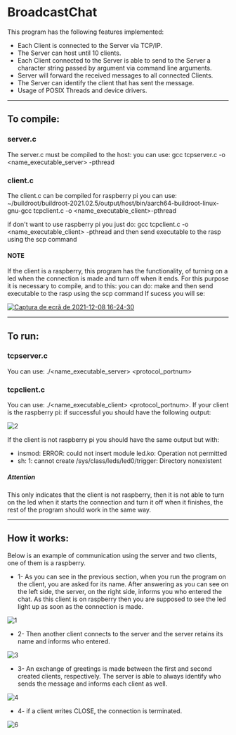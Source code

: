 # BroadcastChat


This program has the following features implemented:

- Each Client is connected to the Server via TCP/IP.
- The Server can host until 10 clients.
- Each Client connected to the Server is able to send to the Server a character string passed by argument via command line arguments. 
- Server will forward the received messages to all connected Clients.
- The Server can identify the client that has sent the message. 
- Usage of POSIX Threads and device drivers.

-----------------------------------------------------------------------------------------------------------------------------------------------------------------

## To compile:

### server.c
The server.c must be compiled to the host:
you can use: gcc tcpserver.c -o <name_executable_server> -pthread

### client.c
The client.c can be compiled for raspberry pi
you can use:  ~/buildroot/buildroot-2021.02.5/output/host/bin/aarch64-buildroot-linux-gnu-gcc tcpclient.c -o <name_executable_client>-pthread

if don't want to use raspberry pi
you just do: gcc tcpclient.c -o <name_executable_client> -pthread
and then send executable to  the rasp using the scp command

#### NOTE
If the client is a raspberry, this program has the functionality, of turning on a led when the connection is made and turn off when it ends. For this purpose it is necessary to compile, and to this:
you can do: make
and then send executable to  the rasp using the scp command
If sucess you will se: 

[
![Captura de ecrã de 2021-12-08 16-24-30](https://user-images.githubusercontent.com/95348254/145245680-36ef5901-d67a-42ba-9a7d-728d976155e7.png)
](url)

------------------------------------------------------------------------------------------------------------------------------------------------------------------

## To run:

 ### tcpserver.c
You can use: ./<name_executable_server> <protocol_portnum>

 ### tcpclient.c
You can use: ./<name_executable_client>   <servername> <protocol_portnum>.
If your client is the raspberry pi:
 if successful you should have the following output:
 
 ![2](https://user-images.githubusercontent.com/95348254/145248548-9a4b3f03-cbe5-4c61-a61f-a746ebad0a1c.png)

If the client is not raspberry pi
you should have the same output but with: 
 - insmod: ERROR: could not insert module led.ko: Operation not permitted
 - sh: 1: cannot create /sys/class/leds/led0/trigger: Directory nonexistent
 
 ##### Attention
 This only indicates that the client is not raspberry, then it is not able to turn on the led when it starts the connection and turn it off when it finishes, the rest of the program should work in the same way.


------------------------------------------------------------------------------------------------------------------------------------------------------------------

 ## How it works:
 
Below is an example of communication using the server and two clients, one of them is a raspberry. 
 
 - 1- As you can see in the previous section, when you run the program on the client, you are asked for its name. After answering as you can see on the left side, the server, on the right side, informs you who entered the chat. As this client is on raspberry then you are supposed to see the led light up as soon as the connection is made.
 

 ![1](https://user-images.githubusercontent.com/95348254/145256231-03a06918-7c1e-4f99-888e-bcc43d9cfb01.png)
 
 
 - 2- Then another client connects to the server and the server retains its name and informs who entered.
  
 ![3](https://user-images.githubusercontent.com/95348254/145257498-d5ef8652-d4b8-4a10-b350-695148477fbe.png)
 
 
 - 3- An exchange of greetings is made between the first and second created clients, respectively. The server is able to always identify who sends the message and informs each client as well.
 
![4](https://user-images.githubusercontent.com/95348254/145257509-acce0ed8-a727-4a08-81ae-93cd291e872a.png)
 
 - 4- if a client writes CLOSE, the connection is terminated.
 
![6](https://user-images.githubusercontent.com/95348254/145259623-d1df73cb-1c9a-45f7-9a39-9db79ea9fed9.png)

 
 
 










